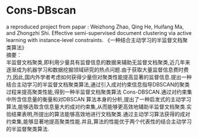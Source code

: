 # Cons-DBscan
a reproduced project from papar : Weizhong Zhao, Qing He, Huifang Ma, and Zhongzhi Shi. Effective semi-supervised document clustering via active learning with instance-level constraints.
《一种结合主动学习的半监督文档聚类算法》<br>
摘要：<br>
半监督文档聚类,即利用少量具有监督信息的数据来辅助无监督文档聚类,近几年来逐渐成为机器学习和数据挖掘领域研究的热点问题.由于获取大量监督信息费时费力,因此,国内外学者考虑如何获得少量但对聚类性能提高显著的监督信息.提出一种结合主动学习的半监督文档聚类算法,通过引入成对约束信息指导DBSCAN的聚类过程来提高聚类性能,得到一种半监督文档聚类算法 Cons-DBSCAN.通过对约束集中所含信息量的衡量和对DBSCAN 算法本身的分析,提出了一种启发式的主动学习算法,能够选取含信息量大的成对约束集,从而能够更高效地辅助半监督文档聚类.实验结果表明,所提出的算法能够高效地进行文档聚类.通过主动学习算法获得的成对约束集,能够显著地提高聚类性能.并且,算法的性能优于两个代表性的结合主动学习的半监督聚类算法.
